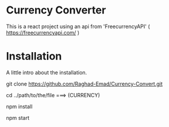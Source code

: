 # Currency Converter

This is a react project using an api from 'FreecurrencyAPI' ( https://freecurrencyapi.com/ )


# Installation

A little intro about the installation.

 git clone https://github.com/Raghad-Emad/Currency-Convert.git

 cd ../path/to/the/file ===> (CURRENCY)

 npm install
 
 npm start